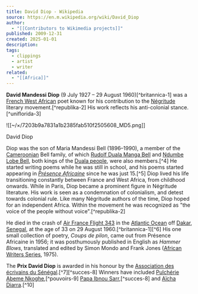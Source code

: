 ```yaml
---
title: David Diop - Wikipedia
source: https://en.m.wikipedia.org/wiki/David_Diop
author:
  - "[[Contributors to Wikimedia projects]]"
published: 2009-12-31
created: 2025-01-01
description: 
tags:
  - clippings
  - artist
  - writer
related:
  - "[[Africa]]"
---
```

**David Mandessi Diop** (9 July 1927 – 29 August 1960)[^britannica-1] was a [French West African](https://en.m.wikipedia.org/wiki/French_West_Africa "French West Africa") poet known for his contribution to the [Négritude](https://en.m.wikipedia.org/wiki/N%C3%A9gritude "Négritude") literary movement.[^republika-2] His work reflects his anti-colonial stance.[^uniflorida-3]

![[~/×/7203b9a7831a1b2385fab510f2505608_MD5.png]]

David Diop

Diop was the son of Maria Mandessi Bell (1896–1990), a member of the [Cameroonian](https://en.m.wikipedia.org/wiki/Cameroon "Cameroon") Bell family, of which [Rudolf Duala Manga Bell](https://en.m.wikipedia.org/wiki/Rudolf_Duala_Manga_Bell "Rudolf Duala Manga Bell") and [Ndumbe Lobe Bell](https://en.m.wikipedia.org/wiki/Ndumbe_Lobe_Bell "Ndumbe Lobe Bell"), both kings of the [Duala people](https://en.m.wikipedia.org/wiki/Duala_people "Duala people"), were also members.[^4] He started writing poems while he was still in school, and his poems started appearing in *[Présence Africaine](https://en.m.wikipedia.org/wiki/Pr%C3%A9sence_Africaine "Présence Africaine")* since he was just 15.[^5] Diop lived his life transitioning constantly between France and West Africa, from childhood onwards. While in Paris, Diop became a prominent figure in Négritude literature. His work is seen as a condemnation of colonialism, and detest towards colonial rule. Like many Négritude authors of the time, Diop hoped for an independent Africa. Within the movement he was recognized as "the voice of the people without voice".[^republika-2]

He died in the crash of [Air France Flight 343](https://en.m.wikipedia.org/wiki/Air_France_Flight_343 "Air France Flight 343") in the [Atlantic Ocean](https://en.m.wikipedia.org/wiki/Atlantic_Ocean "Atlantic Ocean") off [Dakar](https://en.m.wikipedia.org/wiki/Dakar "Dakar"), [Senegal](https://en.m.wikipedia.org/wiki/Senegal "Senegal"), at the age of 33 on 29 August 1960.[^britannica-1][^6] His one small collection of poetry, *Coups de pilon*, came out from Présence Africaine in 1956; it was posthumously published in English as *Hammer Blows*, translated and edited by Simon Mondo and Frank Jones ([African Writers Series](https://en.m.wikipedia.org/wiki/African_Writers_Series "African Writers Series"), 1975).

The **Prix David Diop** is awarded in his honour by the [Association des écrivains du Sénégal](https://en.m.wikipedia.org/w/index.php?title=Association_des_%C3%A9crivains_du_S%C3%A9n%C3%A9gal&action=edit&redlink=1 "Association des écrivains du Sénégal (page does not exist)").[^7][^succes-8] Winners have included [Pulchérie Abeme Nkoghe](https://en.m.wikipedia.org/wiki/Pulch%C3%A9rie_Abeme_Nkoghe "Pulchérie Abeme Nkoghe"),[^pouvoirs-9] [Papa Ibnou Sarr](https://en.m.wikipedia.org/w/index.php?title=Papa_Ibnou_Sarr&action=edit&redlink=1 "Papa Ibnou Sarr (page does not exist)"),[^succes-8] and [Aïcha Diarra](https://en.m.wikipedia.org/w/index.php?title=A%C3%AFcha_Diarra&action=edit&redlink=1 "Aïcha Diarra (page does not exist)").[^10]